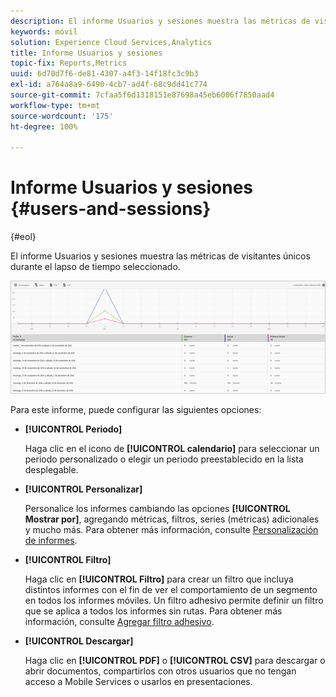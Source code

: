 ```yaml
---
description: El informe Usuarios y sesiones muestra las métricas de visitantes únicos durante el lapso de tiempo seleccionado.
keywords: móvil
solution: Experience Cloud Services,Analytics
title: Informe Usuarios y sesiones
topic-fix: Reports,Metrics
uuid: 6d70d7f6-de81-4307-a4f3-14f18fc3c9b3
exl-id: a764a8a9-6490-4cb7-ad4f-68c9dd41c774
source-git-commit: 7cfaa5f6d1318151e87698a45eb6006f7850aad4
workflow-type: tm+mt
source-wordcount: '175'
ht-degree: 100%

---
```


# Informe Usuarios y sesiones {#users-and-sessions}

{#eol}

El informe Usuarios y sesiones muestra las métricas de visitantes únicos durante el lapso de tiempo seleccionado.

![Informe Usuarios y sesiones](assets/users_sessions.png)

Para este informe, puede configurar las siguientes opciones:

* **[!UICONTROL Periodo]**

   Haga clic en el icono de **[!UICONTROL calendario]** para seleccionar un periodo personalizado o elegir un periodo preestablecido en la lista desplegable.

* **[!UICONTROL Personalizar]**

   Personalice los informes cambiando las opciones **[!UICONTROL Mostrar por]**, agregando métricas, filtros, series (métricas) adicionales y mucho más. Para obtener más información, consulte [Personalización de informes](/help/using/usage/reports-customize/t-reports-customize.md).

* **[!UICONTROL Filtro]**

   Haga clic en **[!UICONTROL Filtro]** para crear un filtro que incluya distintos informes con el fin de ver el comportamiento de un segmento en todos los informes móviles. Un filtro adhesivo permite definir un filtro que se aplica a todos los informes sin rutas. Para obtener más información, consulte [Agregar filtro adhesivo](/help/using/usage/reports-customize/t-sticky-filter.md).

* **[!UICONTROL Descargar]**

   Haga clic en **[!UICONTROL PDF]** o **[!UICONTROL CSV]** para descargar o abrir documentos, compartirlos con otros usuarios que no tengan acceso a Mobile Services o usarlos en presentaciones.
